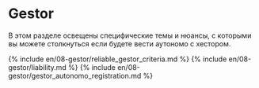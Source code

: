 # Gestor

В этом разделе освещены специфические темы и нюансы, с которыми вы можете столкнуться если будете вести аутономо с
хестором.

{% include en/08-gestor/reliable_gestor_criteria.md %}
{% include en/08-gestor/liability.md %}
{% include en/08-gestor/gestor_autonomo_registration.md %}
